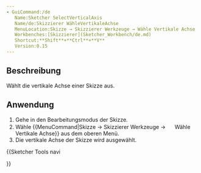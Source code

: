 ```yaml
---
- GuiCommand:/de
   Name:Sketcher SelectVerticalAxis
   Name/de:Skizzierer WähleVertikaleAchse
   MenuLocation:Skizze → Skizzierer Werkzeuge → Wähle Vertikale Achse
   Workbenches:[Skizzierer](Sketcher_Workbench/de.md)
   Shortcut:**Shift**+**Ctrl**+**V**
   Version:0.15
---
```


## Beschreibung

Wählt die vertikale Achse einer Skizze aus.

## Anwendung

1.  Gehe in den Bearbeitungsmodus der Skizze.
2.  Wähle {{MenuCommand|Skizze → Skizzierer Werkzeuge → <img src=images/Sketcher_SelectVerticalAxis.png style="width:16px"> Wähle Vertikale Achse}} aus dem oberen Menü.
3.  Die vertikale Achse der Skizze wird ausgewählt.





{{Sketcher Tools navi

}}  

